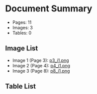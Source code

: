 # Document Summary

- Pages: 11
- Images: 3
- Tables: 0

## Image List

- Image 1 (Page 3): [p3_i1.png](pdf_images/p3_i1.png)
- Image 2 (Page 4): [p4_i1.png](pdf_images/p4_i1.png)
- Image 3 (Page 8): [p8_i1.png](pdf_images/p8_i1.png)

## Table List

